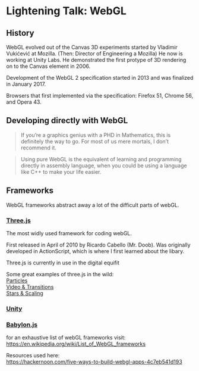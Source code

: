 # Lightening Talk: WebGL


## History 
WebGL evolved out of the Canvas 3D experiments started by Vladimir Vukićević at Mozilla. (Then: Director of Engineering a Mozilla) He now is working at Unity Labs. He demonstrated the first protype of 3D rendering on to the Canvas element in 2006.

Development of the WebGL 2 specification started in 2013 and was finalized in January 2017. 

Browsers that first implemented via the specification: 
Firefox 51, Chrome 56, and Opera 43.


## Developing directly with WebGL


> If you’re a graphics genius with a PHD in Mathematics, this is definitely the way to go. For most of us mere mortals, I don’t recommend it.

> Using pure WebGL is the equivalent of learning and programming directly in assembly language, when you could be using a language like C++ to make your life easier.


## Frameworks 

WebGL frameworks abstract away a lot of the difficult parts of webGL.


### <b>[Three.js](https://threejs.org/)</b>

The most widly used framework for coding webGL.

First released in April of 2010 by Ricardo Cabello (Mr. Doob). Was originally developed in ActionScript, which is where I first learned about the libary.

Three.js is currently in use in the digital equifit 

Some great examples of three.js in the wild:<br/>
[Particles](https://particle-love.com/)<br/>
[Video & Transitions](http://taotajima.jp/)<br/>
[Stars & Scaling](http://stars.chromeexperiments.com/)



### <b>[Unity](https://unity.com/)</b>




### <b>[Babylon.js](https://www.babylonjs.com/)</b>


for an exhaustive list of webGL frameworks visit: 
https://en.wikipedia.org/wiki/List_of_WebGL_frameworks


Resources used here:<br/>
https://hackernoon.com/five-ways-to-build-webgl-apps-4c7eb541d193
